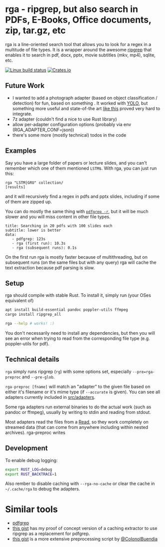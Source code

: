 # rga - ripgrep, but also search in PDFs, E-Books, Office documents, zip, tar.gz, etc

rga is a line-oriented search tool that allows you to look for a regex in a multitude of file types. It is a wrapper around the awesome [ripgrep] that enables it to search in pdf, docx, pptx, movie subtitles (mkv, mp4), sqlite, etc.

[![Linux build status](https://api.travis-ci.org/phiresky/ripgrep_all.svg)](https://travis-ci.org/phiresky/ripgrep_all)
[![Crates.io](https://img.shields.io/crates/v/ripgrep_all.svg)](https://crates.io/crates/ripgrep_all)

## Future Work

- I wanted to add a photograph adapter (based on object classification / detection) for fun, based on something . It worked with [YOLO](https://pjreddie.com/darknet/yolo/), but something more useful and state-of-the art [like this](https://github.com/aimagelab/show-control-and-tell) proved very hard to integrate.
- 7z adapter (couldn't find a nice to use Rust library)
- allow per-adapter configuration options (probably via env (RGA_ADAPTER_CONF=json))
- there's some more (mostly technical) todos in the code

## Examples

Say you have a large folder of papers or lecture slides, and you can't remember which one of them mentioned `LSTM`s. With rga, you can just run this:

```
rga "LSTM|GRU" collection/
[results]
```

and it will recursively find a regex in pdfs and pptx slides, including if some of them are zipped up.

You can do mostly the same thing with [`pdfgrep -r`][pdfgrep], but it will be much slower and you will miss content in other file types.

```barchart
title: Searching in 20 pdfs with 100 slides each
subtitle: lower is better
data:
   - pdfgrep: 123s
   - rga (first run): 10.3s
   - rga (subsequent runs): 0.1s
```

On the first run rga is mostly faster because of multithreading, but on subsequent runs (on the same files but with any query) rga will cache the text extraction because pdf parsing is slow.

## Setup

rga should compile with stable Rust. To install it, simply run (your OSes equivalent of)

```bash
apt install build-essential pandoc poppler-utils ffmpeg
cargo install ripgrep_all

rga --help # works! :)
```

You don't necessarily need to install any dependencies, but then you will see an error when trying to read from the corresponding file type (e.g. poppler-utils for pdf).

## Technical details

`rga` simply runs ripgrep (`rg`) with some options set, especially `--pre=rga-preproc` and `--pre-glob`.

`rga-preproc [fname]` will match an "adapter" to the given file based on either it's filename or it's mime type (if `--accurate` is given). You can see all adapters currently included in [src/adapters](src/adapters).

Some rga adapters run external binaries to do the actual work (such as pandoc or ffmpeg), usually by writing to stdin and reading from stdout.

Most adapters read the files from a [Read](https://doc.rust-lang.org/std/io/trait.Read.html), so they work completely on streamed data (that can come from anywhere including within nested archives). rga-preproc writes

## Development

To enable debug logging:

```bash
export RUST_LOG=debug
export RUST_BACKTRACE=1
```

Also rember to disable caching with `--rga-no-cache` or clear the cache in `~/.cache/rga` to debug the adapters.

# Similar tools

- [pdfgrep][pdfgrep]
- [this gist](https://gist.github.com/phiresky/5025490526ba70663ab3b8af6c40a8db) has my proof of concept version of a caching extractor to use ripgrep as a replacement for pdfgrep.
- [this gist](https://gist.github.com/ColonolBuendia/314826e37ec35c616d70506c38dc65aa) is a more extensive preprocessing script by [@ColonolBuendia](https://github.com/ColonolBuendia)

[pdfgrep]: https://pdfgrep.org/
[ripgrep]: https://github.com/BurntSushi/ripgrep
